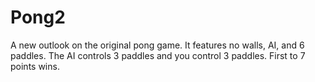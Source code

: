 # Pong2

A new outlook on the original pong game. It features no walls, AI, and 6 paddles. The AI controls 3 paddles and you control 3 paddles. First to 7 points wins.
